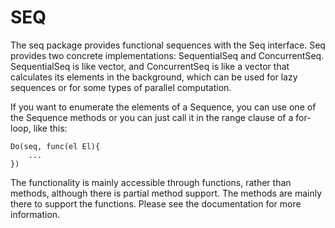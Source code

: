 SEQ
===

The seq package provides functional sequences with the Seq interface.  Seq provides two concrete implementations: SequentialSeq and ConcurrentSeq.  SequentialSeq is like vector, and ConcurrentSeq is like a vector that calculates its elements in the background, which can be used for lazy sequences or for some types of parallel computation.

If you want to enumerate the elements of a Sequence, you can use one of the Sequence methods or you can just call it in the range clause of a for-loop, like this:

	Do(seq, func(el El){
		...
	})

The functionality is mainly accessible through functions, rather than methods, although there is partial method support.  The methods are mainly there to support the functions.  Please see the documentation for more information.
